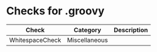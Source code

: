# Checks for .groovy

Check | Category | Description
----- | -------- | -----------
WhitespaceCheck | Miscellaneous | |
